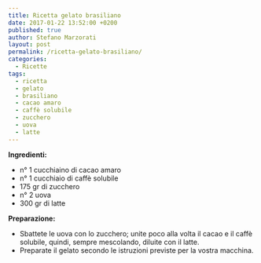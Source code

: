 ```yaml
---
title: Ricetta gelato brasiliano
date: 2017-01-22 13:52:00 +0200
published: true
author: Stefano Marzorati
layout: post
permalink: /ricetta-gelato-brasiliano/
categories:
  - Ricette
tags:
  - ricetta
  - gelato
  - brasiliano
  - cacao amaro
  - caffè solubile
  - zucchero
  - uova
  - latte
---
```

**Ingredienti:**   

  - n° 1 cucchiaino di cacao amaro
  - n° 1 cucchiaio di caffè solubile 
  - 175 gr di zucchero
  - n° 2 uova
  - 300 gr di latte
  
**Preparazione:**   
  
* Sbattete le uova con lo zucchero; unite poco alla volta il cacao e il caffè solubile, quindi, sempre mescolando, diluite con il latte.   
* Preparate il gelato secondo le istruzioni previste per la vostra macchina.   